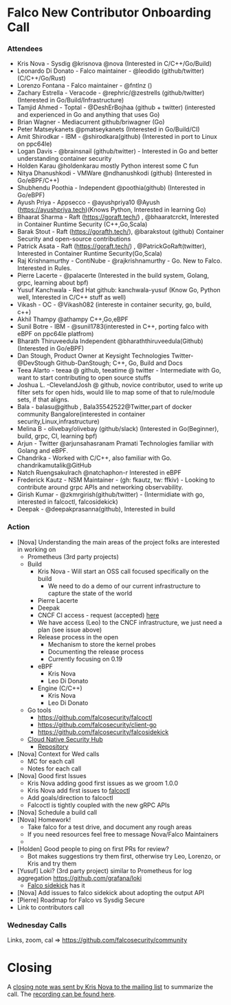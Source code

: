# Falco New Contributor Onboarding Call

### Attendees 

 - Kris Nova - Sysdig @krisnova @nova (Interested in C/C++/Go/Build)
 - Leonardo Di Donato - Falco maintainer - @leodido (github/twitter) (C/C++/Go/Rust)
 - Lorenzo Fontana - Falco maintainer - @fntlnz ()
 - Zachary Estrella - Veracode - @rephric/@zestrells (github/twitter) (Interested in Go/Build/Infrastructure)
 - Tamjid Ahmed - Toptal - @DeshErBojhaa (github + twitter) (interested and experienced in Go and anything that uses Go)
 - Brian Wagner - Mediacurrent github/briwagner (Go)
 - Peter Matseykanets @pmatseykanets (Interested in Go/Build/CI)
 - Amit Shirodkar - IBM - @shirodkara(github) (Interested in port to Linux on ppc64le)
 - Logan Davis - @brainsnail (github/twitter) - Interested in Go and better understanding container security 
 - Holden Karau @holdenkarau mostly Python interest some C fun
 - Nitya Dhanushkodi - VMWare @ndhanushkodi (github) (Interested in Go/eBPF/C++)
 - Shubhendu Poothia - Independent @poothia(github) (Interested in Go/eBPF)
 - Ayush Priya - Appsecco - @ayushpriya10 @Ayush (https://ayushpriya.tech)(Knows Python, Interested in learning Go)
 - Bhaarat Sharma - Raft (https://goraft.tech/) , @bhaaratcrckt, Interested in Container Runtime Security (C++,Go,Scala)
 - Barak Stout - Raft (https://gorafth.tech/), @barakstout (github) Container Security and open-source contributions 
 - Patrick Asata - Raft (https://goraft.tech/) , @PatrickGoRaft(twitter), Interested in Container Runtime Security(Go,Scala)
 - Raj Krishnamurthy - ContiNube - @rajkrishnamurthy - Go. New to Falco. Interested in Rules.
 - Pierre Lacerte - @palacerte (Interested in the build system, Golang, grpc, learning about bpf)
 - Yusuf Kanchwala - Red Hat github: kanchwala-yusuf (Know Go, Python well, Interested in C/C++ stuff as well)
 - Vikash - OC - @Vikash082 (intereste in container security, go, build, c++)
 - Akhil Thampy @athampy C++,Go,eBPF   
 - Sunil Botre - IBM - @sunil1783(interested in C++, porting falco with eBPF on ppc64le platfrom)
 - Bharath Thiruveedula Independent @bharaththiruveedula(Github) (Interested in Go/eBPF)
 - Dan Stough, Product Owner at Keysight Technologies Twitter-@DevStough Github-DanStough; C++, Go, Build and Docs
 - Teea Alarto - teeaa @ github, teeatime @ twitter - Intermediate with Go, want to start contributing to open source stuffs
 - Joshua L. -ClevelandJosh @ github, novice contributor, used to write up filter sets for open hids, would lile to map some of that to rule/module sets, if that aligns.
 - Bala - balasu@github , Bala35542522@Twitter,part of docker community Bangalore(interested in container security,Linux,infrastructure)
 - Melina B - olivebay/olivebay (github/slack) (Interested in Go(Beginner), build, grpc, CI, learning bpf) 
 - Arjun - Twitter @arjunsahasranam Pramati Technologies 
familiar with Golang and eBPF.
 - Chandrika - Worked with C/C++, also familiar with Go. chandrikamutalik@GitHub
 - Natch Ruengsakulrach @natchaphon-r Interested in eBPF
 - Frederick Kautz - NSM Maintainer - (gh: fkautz, tw: ffkiv) - Looking to contribute around grpc APIs and networking observability.
 - Girish Kumar - @zkmrgirish(github/twitter) - (Intermidiate with go, interested in falcoctl, falcosidekick)
 - Deepak - @deepakprasanna(github), Interested in build


### Action 
 
 - [Nova] Understanding the main areas of the project folks are interested in working on
     - Prometheus (3rd party projects)
     - Build
         - Kris Nova - Will start an OSS call focused specifically on the build
             - We need to do a demo of our current infrastructure to capture the state of the world 
         - Pierre Lacerte
         - Deepak
         - CNCF CI access - request (accepted) [here](https://github.com/cncf/cluster/issues/123)
         - We have access (Leo) to the CNCF infrastructure, we just need a plan (see issue above)
         - Release process in the open
             - Mechanism to store the kernel probes
             - Documenting the release process
             - Currently focusing on 0.19
         - eBPF
             - Kris Nova
             - Leo Di Donato
         - Engine (C/C++)
             - Kris Nova
             - Leo Di Donato
    - Go tools
        - https://github.com/falcosecurity/falcoctl
        - https://github.com/falcosecurity/client-go
        - https://github.com/falcosecurity/falcosidekick
    - [Cloud Native Security Hub](https://securityhub.dev)
        - [Repository](https://github.com/falcosecurity/cloud-native-security-hub)
 - [Nova] Context for Wed calls 
     - MC for each call
     - Notes for each call
 - [Nova] Good first Issues
     - Kris Nova adding good first issues as we groom 1.0.0 
     - Kris Nova add first issues to [falcoctl](https://github.com/falcosecurity/falcoctl)
     - Add goals/direction to falcoctl 
     - Falcoctl is tightly coupled with the new gRPC APIs
 - [Nova] Schedule a build call
 - [Nova] Homework! 
     - Take falco for a test drive, and document any rough areas
     - If you need resources feel free to message Nova/Falco Maintainers
     - 
 - [Holden] Good people to ping on first PRs for review?
     - Bot makes suggestions try them first, otherwise try Leo, Lorenzo, or Kris and try them
 - [Yusuf] Loki? (3rd party project) similar to Prometheus for log aggregation https://github.com/grafana/loki
    - [Falco sidekick](https://github.com/falcosecurity/falcosidekick) has it
 - [Nova] Add issues to falco sidekick about adopting the output API
 - [Pierre] Roadmap for Falco vs Sysdig Secure
 - Link to contributors call
     

  ### Wednesday Calls
  
  Links, zoom, cal => 
  https://github.com/falcosecurity/community
  
  # Closing
  
  A [closing note was sent by Kris Nova to the mailing list](https://lists.cncf.io/g/cncf-falco-dev/topic/update_from_new_contributor/69964948) to summarize the call.
  The [recording can be found here](https://www.youtube.com/watch?v=ueBRvu_SR0k).

